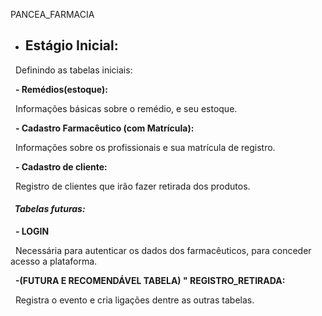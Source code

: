 PANCEA\_FARMACIA



* ## **Estágio Inicial:**



&nbsp;	Definindo as tabelas iniciais:

&nbsp;	**- Remédios(estoque):**

&nbsp;		Informações básicas sobre o remédio, e seu estoque.



&nbsp;	**- Cadastro Farmacêutico (com Matrícula):**

&nbsp;		Informações sobre os profissionais e sua matrícula de registro.



&nbsp;	**- Cadastro de cliente:**

&nbsp;		Registro de clientes que irão fazer retirada dos produtos.





#### &nbsp;	***Tabelas futuras:***



&nbsp;	**- LOGIN**

&nbsp;		Necessária para autenticar os dados dos farmacêuticos, para 			conceder acesso a plataforma.



&nbsp;	**-(FUTURA E RECOMENDÁVEL TABELA) " REGISTRO\_RETIRADA:**

&nbsp;		 Registra o evento e cria ligações dentre as outras tabelas.





